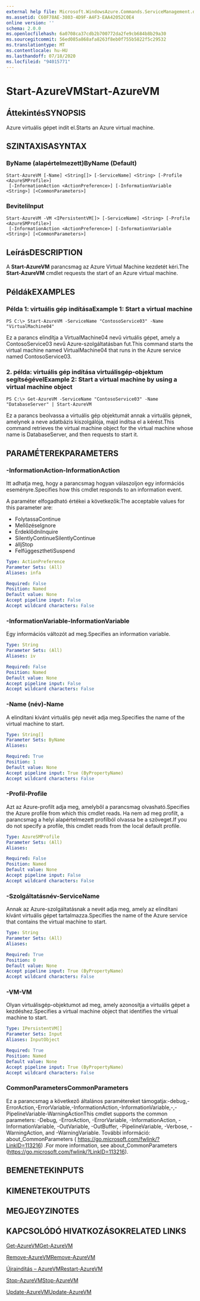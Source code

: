 ```yaml
---
external help file: Microsoft.WindowsAzure.Commands.ServiceManagement.dll-Help.xml
ms.assetid: C60F78AE-3803-4D9F-A4F3-EAA42052C0E4
online version: ''
schema: 2.0.0
ms.openlocfilehash: 6a0708ca37cdb2b700772da2fe9cb684b8b29a30
ms.sourcegitcommit: 56ed085a868afa8263f8eb0f755b5822f5c29532
ms.translationtype: MT
ms.contentlocale: hu-HU
ms.lasthandoff: 07/18/2020
ms.locfileid: "94015771"
---
```

# <span data-ttu-id="e55bf-101">Start-AzureVM</span><span class="sxs-lookup"><span data-stu-id="e55bf-101">Start-AzureVM</span></span>

## <span data-ttu-id="e55bf-102">Áttekintés</span><span class="sxs-lookup"><span data-stu-id="e55bf-102">SYNOPSIS</span></span>
<span data-ttu-id="e55bf-103">Azure virtuális gépet indít el.</span><span class="sxs-lookup"><span data-stu-id="e55bf-103">Starts an Azure virtual machine.</span></span>

## <span data-ttu-id="e55bf-104">SZINTAXISA</span><span class="sxs-lookup"><span data-stu-id="e55bf-104">SYNTAX</span></span>

### <span data-ttu-id="e55bf-105">ByName (alapértelmezett)</span><span class="sxs-lookup"><span data-stu-id="e55bf-105">ByName (Default)</span></span>
```
Start-AzureVM [-Name] <String[]> [-ServiceName] <String> [-Profile <AzureSMProfile>]
 [-InformationAction <ActionPreference>] [-InformationVariable <String>] [<CommonParameters>]
```

### <span data-ttu-id="e55bf-106">Beviteli</span><span class="sxs-lookup"><span data-stu-id="e55bf-106">Input</span></span>
```
Start-AzureVM -VM <IPersistentVM[]> [-ServiceName] <String> [-Profile <AzureSMProfile>]
 [-InformationAction <ActionPreference>] [-InformationVariable <String>] [<CommonParameters>]
```

## <span data-ttu-id="e55bf-107">Leírás</span><span class="sxs-lookup"><span data-stu-id="e55bf-107">DESCRIPTION</span></span>
<span data-ttu-id="e55bf-108">A **Start-AzureVM** parancsmag az Azure Virtual Machine kezdetét kéri.</span><span class="sxs-lookup"><span data-stu-id="e55bf-108">The **Start-AzureVM** cmdlet requests the start of an Azure virtual machine.</span></span>

## <span data-ttu-id="e55bf-109">Példák</span><span class="sxs-lookup"><span data-stu-id="e55bf-109">EXAMPLES</span></span>

### <span data-ttu-id="e55bf-110">Példa 1: virtuális gép indítása</span><span class="sxs-lookup"><span data-stu-id="e55bf-110">Example 1: Start a virtual machine</span></span>
```
PS C:\> Start-AzureVM -ServiceName "ContosoService03" -Name "VirtualMachine04"
```

<span data-ttu-id="e55bf-111">Ez a parancs elindítja a VirtualMachine04 nevű virtuális gépet, amely a ContosoService03 nevű Azure-szolgáltatásban fut.</span><span class="sxs-lookup"><span data-stu-id="e55bf-111">This command starts the virtual machine named VirtualMachine04 that runs in the Azure service named ContosoService03.</span></span>

### <span data-ttu-id="e55bf-112">2. példa: virtuális gép indítása virtuálisgép-objektum segítségével</span><span class="sxs-lookup"><span data-stu-id="e55bf-112">Example 2: Start a virtual machine by using a virtual machine object</span></span>
```
PS C:\> Get-AzureVM -ServiceName "ContosoService03" -Name "DatabaseServer" | Start-AzureVM
```

<span data-ttu-id="e55bf-113">Ez a parancs beolvassa a virtuális gép objektumát annak a virtuális gépnek, amelynek a neve adatbázis kiszolgálója, majd indítsa el a kérést.</span><span class="sxs-lookup"><span data-stu-id="e55bf-113">This command retrieves the virtual machine object for the virtual machine whose name is DatabaseServer, and then requests to start it.</span></span>

## <span data-ttu-id="e55bf-114">PARAMÉTEREK</span><span class="sxs-lookup"><span data-stu-id="e55bf-114">PARAMETERS</span></span>

### <span data-ttu-id="e55bf-115">-InformationAction</span><span class="sxs-lookup"><span data-stu-id="e55bf-115">-InformationAction</span></span>
<span data-ttu-id="e55bf-116">Itt adhatja meg, hogy a parancsmag hogyan válaszoljon egy információs eseményre.</span><span class="sxs-lookup"><span data-stu-id="e55bf-116">Specifies how this cmdlet responds to an information event.</span></span>

<span data-ttu-id="e55bf-117">A paraméter elfogadható értékei a következők:</span><span class="sxs-lookup"><span data-stu-id="e55bf-117">The acceptable values for this parameter are:</span></span>

- <span data-ttu-id="e55bf-118">Folytassa</span><span class="sxs-lookup"><span data-stu-id="e55bf-118">Continue</span></span>
- <span data-ttu-id="e55bf-119">Mellőzése</span><span class="sxs-lookup"><span data-stu-id="e55bf-119">Ignore</span></span>
- <span data-ttu-id="e55bf-120">Érdeklődni</span><span class="sxs-lookup"><span data-stu-id="e55bf-120">Inquire</span></span>
- <span data-ttu-id="e55bf-121">SilentlyContinue</span><span class="sxs-lookup"><span data-stu-id="e55bf-121">SilentlyContinue</span></span>
- <span data-ttu-id="e55bf-122">állj</span><span class="sxs-lookup"><span data-stu-id="e55bf-122">Stop</span></span>
- <span data-ttu-id="e55bf-123">Felfüggesztheti</span><span class="sxs-lookup"><span data-stu-id="e55bf-123">Suspend</span></span>

```yaml
Type: ActionPreference
Parameter Sets: (All)
Aliases: infa

Required: False
Position: Named
Default value: None
Accept pipeline input: False
Accept wildcard characters: False
```

### <span data-ttu-id="e55bf-124">-InformationVariable</span><span class="sxs-lookup"><span data-stu-id="e55bf-124">-InformationVariable</span></span>
<span data-ttu-id="e55bf-125">Egy információs változót ad meg.</span><span class="sxs-lookup"><span data-stu-id="e55bf-125">Specifies an information variable.</span></span>

```yaml
Type: String
Parameter Sets: (All)
Aliases: iv

Required: False
Position: Named
Default value: None
Accept pipeline input: False
Accept wildcard characters: False
```

### <span data-ttu-id="e55bf-126">-Name (név)</span><span class="sxs-lookup"><span data-stu-id="e55bf-126">-Name</span></span>
<span data-ttu-id="e55bf-127">A elindítani kívánt virtuális gép nevét adja meg.</span><span class="sxs-lookup"><span data-stu-id="e55bf-127">Specifies the name of the virtual machine to start.</span></span>

```yaml
Type: String[]
Parameter Sets: ByName
Aliases: 

Required: True
Position: 1
Default value: None
Accept pipeline input: True (ByPropertyName)
Accept wildcard characters: False
```

### <span data-ttu-id="e55bf-128">-Profil</span><span class="sxs-lookup"><span data-stu-id="e55bf-128">-Profile</span></span>
<span data-ttu-id="e55bf-129">Azt az Azure-profilt adja meg, amelyből a parancsmag olvasható.</span><span class="sxs-lookup"><span data-stu-id="e55bf-129">Specifies the Azure profile from which this cmdlet reads.</span></span>
<span data-ttu-id="e55bf-130">Ha nem ad meg profilt, a parancsmag a helyi alapértelmezett profilból olvassa be a szöveget.</span><span class="sxs-lookup"><span data-stu-id="e55bf-130">If you do not specify a profile, this cmdlet reads from the local default profile.</span></span>

```yaml
Type: AzureSMProfile
Parameter Sets: (All)
Aliases: 

Required: False
Position: Named
Default value: None
Accept pipeline input: False
Accept wildcard characters: False
```

### <span data-ttu-id="e55bf-131">-Szolgáltatásnév</span><span class="sxs-lookup"><span data-stu-id="e55bf-131">-ServiceName</span></span>
<span data-ttu-id="e55bf-132">Annak az Azure-szolgáltatásnak a nevét adja meg, amely az elindítani kívánt virtuális gépet tartalmazza.</span><span class="sxs-lookup"><span data-stu-id="e55bf-132">Specifies the name of the Azure service that contains the virtual machine to start.</span></span>

```yaml
Type: String
Parameter Sets: (All)
Aliases: 

Required: True
Position: 0
Default value: None
Accept pipeline input: True (ByPropertyName)
Accept wildcard characters: False
```

### <span data-ttu-id="e55bf-133">-VM</span><span class="sxs-lookup"><span data-stu-id="e55bf-133">-VM</span></span>
<span data-ttu-id="e55bf-134">Olyan virtuálisgép-objektumot ad meg, amely azonosítja a virtuális gépet a kezdéshez.</span><span class="sxs-lookup"><span data-stu-id="e55bf-134">Specifies a virtual machine object that identifies the virtual machine to start.</span></span>

```yaml
Type: IPersistentVM[]
Parameter Sets: Input
Aliases: InputObject

Required: True
Position: Named
Default value: None
Accept pipeline input: True (ByPropertyName)
Accept wildcard characters: False
```

### <span data-ttu-id="e55bf-135">CommonParameters</span><span class="sxs-lookup"><span data-stu-id="e55bf-135">CommonParameters</span></span>
<span data-ttu-id="e55bf-136">Ez a parancsmag a következő általános paramétereket támogatja:-debug,-ErrorAction,-ErrorVariable,-InformationAction,-InformationVariable,-,-PipelineVariable-WarningAction</span><span class="sxs-lookup"><span data-stu-id="e55bf-136">This cmdlet supports the common parameters: -Debug, -ErrorAction, -ErrorVariable, -InformationAction, -InformationVariable, -OutVariable, -OutBuffer, -PipelineVariable, -Verbose, -WarningAction, and -WarningVariable.</span></span> <span data-ttu-id="e55bf-137">További információ: about_CommonParameters ( https://go.microsoft.com/fwlink/?LinkID=113216) .</span><span class="sxs-lookup"><span data-stu-id="e55bf-137">For more information, see about_CommonParameters (https://go.microsoft.com/fwlink/?LinkID=113216).</span></span>

## <span data-ttu-id="e55bf-138">BEMENETEK</span><span class="sxs-lookup"><span data-stu-id="e55bf-138">INPUTS</span></span>

## <span data-ttu-id="e55bf-139">KIMENETEK</span><span class="sxs-lookup"><span data-stu-id="e55bf-139">OUTPUTS</span></span>

## <span data-ttu-id="e55bf-140">MEGJEGYZI</span><span class="sxs-lookup"><span data-stu-id="e55bf-140">NOTES</span></span>

## <span data-ttu-id="e55bf-141">KAPCSOLÓDÓ HIVATKOZÁSOK</span><span class="sxs-lookup"><span data-stu-id="e55bf-141">RELATED LINKS</span></span>

[<span data-ttu-id="e55bf-142">Get-AzureVM</span><span class="sxs-lookup"><span data-stu-id="e55bf-142">Get-AzureVM</span></span>](./Get-AzureVM.md)

[<span data-ttu-id="e55bf-143">Remove-AzureVM</span><span class="sxs-lookup"><span data-stu-id="e55bf-143">Remove-AzureVM</span></span>](./Remove-AzureVM.md)

[<span data-ttu-id="e55bf-144">Újraindítás – AzureVM</span><span class="sxs-lookup"><span data-stu-id="e55bf-144">Restart-AzureVM</span></span>](./Restart-AzureVM.md)

[<span data-ttu-id="e55bf-145">Stop-AzureVM</span><span class="sxs-lookup"><span data-stu-id="e55bf-145">Stop-AzureVM</span></span>](./Stop-AzureVM.md)

[<span data-ttu-id="e55bf-146">Update-AzureVM</span><span class="sxs-lookup"><span data-stu-id="e55bf-146">Update-AzureVM</span></span>](./Update-AzureVM.md)


